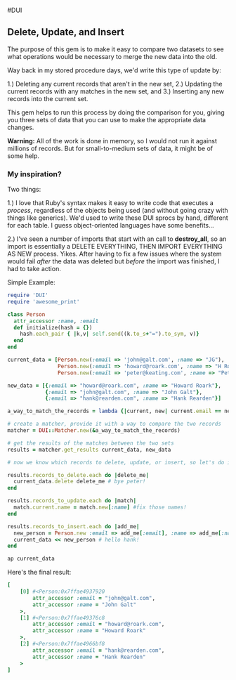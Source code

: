 #DUI
## Delete, Update, and Insert

The purpose of this gem is to make it easy to compare two datasets to see what operations would be necessary to merge the new data into the old.

Way back in my stored procedure days, we'd write this type of update by:

1.) Deleting any current records that aren't in the new set,
2.) Updating the current records with any matches in the new set, and
3.) Inserting any new records into the current set.

This gem helps to run this process by doing the comparison for you, giving you three sets of data that you can use to make the appropriate data changes.

**Warning:** All of the work is done in memory, so I would not run it against millions of records.  But for small-to-medium sets of data, it might be of some help.

### My inspiration? ###

Two things:

1.) I love that Ruby's syntax makes it easy to write code that executes a *process*, regardless of the objects being used (and without going crazy with things like generics). We'd used to write these DUI sprocs by hand, different for each table. I guess object-oriented languages have some benefits...

2.) I've seen a number of imports that start with an call to **destroy_all**, so an import is essentially a DELETE EVERYTHING, THEN IMPORT EVERYTHING AS NEW process.  Yikes.  After having to fix a few issues where the system would fail *after* the data was deleted but *before* the import was finished, I had to take action.

Simple Example:
```ruby
require 'DUI'
require 'awesome_print'

class Person
  attr_accessor :name, :email
  def initialize(hash = {})
    hash.each_pair { |k,v| self.send((k.to_s+"=").to_sym, v)}
  end
end

current_data = [Person.new(:email => 'john@galt.com', :name => "JG"),
                Person.new(:email => 'howard@roark.com', :name => "H Roark"),
                Person.new(:email => 'peter@keating.com', :name => "Peter Keating")]

new_data = [{:email => "howard@roark.com", :name => "Howard Roark"},
            {:email => "john@galt.com", :name => "John Galt"},
            {:email => "hank@rearden.com", :name => "Hank Rearden"}]

a_way_to_match_the_records = lambda {|current, new| current.email == new[:email]}

# create a matcher, provide it with a way to compare the two records
matcher = DUI::Matcher.new(&a_way_to_match_the_records)

# get the results of the matches between the two sets
results = matcher.get_results current_data, new_data

# now we know which records to delete, update, or insert, so let's do it

results.records_to_delete.each do |delete_me|
  current_data.delete delete_me # bye peter!
end

results.records_to_update.each do |match|
  match.current.name = match.new[:name] #fix those names!
end

results.records_to_insert.each do |add_me|
  new_person = Person.new :email => add_me[:email], :name => add_me[:name]
  current_data << new_person # hello hank!
end

ap current_data

```
Here's the final result:
```ruby
[
    [0] #<Person:0x7ffae4937920
        attr_accessor :email = "john@galt.com",
        attr_accessor :name = "John Galt"
    >,
    [1] #<Person:0x7ffae49376c8
        attr_accessor :email = "howard@roark.com",
        attr_accessor :name = "Howard Roark"
    >,
    [2] #<Person:0x7ffae4966bf8
        attr_accessor :email = "hank@rearden.com",
        attr_accessor :name = "Hank Rearden"
    >
]
```